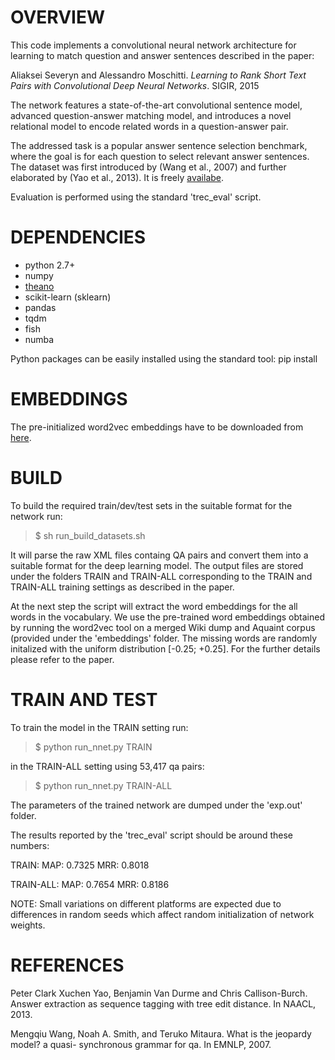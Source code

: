 # OVERVIEW

This code implements a convolutional neural network architecture for learning to match question and answer sentences described in the paper:

Aliaksei Severyn and Alessandro Moschitti. *Learning to Rank Short Text Pairs with Convolutional Deep Neural Networks*. SIGIR, 2015

The network features a state-of-the-art convolutional sentence model, advanced question-answer matching model, and introduces a novel relational model to encode related words in a question-answer pair.

The addressed task is a popular answer sentence selection benchmark, where the goal is for each question to select relevant answer sentences. The dataset was first introduced by (Wang et al., 2007) and further elaborated by (Yao et al., 2013). It is freely [availabe](http://cs.jhu.edu/~xuchen/packages/jacana-qa-naacl2013-data-results.tar.bz2).

Evaluation is performed using the standard 'trec_eval' script.


# DEPENDENCIES

- python 2.7+
- numpy
- [theano](http://deeplearning.net/software/theano/)
- scikit-learn (sklearn)
- pandas
- tqdm
- fish
- numba

Python packages can be easily installed using the standard tool: pip install <package>


# EMBEDDINGS

The pre-initialized word2vec embeddings have to be downloaded from [here](https://drive.google.com/folderview?id=0B-yipfgecoSBfkZlY2FFWEpDR3M4Qkw5U055MWJrenE5MTBFVXlpRnd0QjZaMDQxejh1cWs&usp=sharing).


# BUILD

To build the required train/dev/test sets in the suitable format for the network run:

>$ sh run_build_datasets.sh

It will parse the raw XML files containg QA pairs and convert them into a suitable format for the deep learning model.
The output files are stored under the folders TRAIN and TRAIN-ALL corresponding to the TRAIN and TRAIN-ALL training settings as described in the paper.

At the next step the script will extract the word embeddings for the all words in the vocabulary.
We use the pre-trained word embeddings obtained by running the word2vec tool on a merged Wiki dump and Aquaint corpus (provided under the 'embeddings' folder.
The missing words are randomly initalized with the uniform distribution [-0.25; +0.25]. For the further details please refer to the paper.


# TRAIN AND TEST

To train the model in the TRAIN setting run:

>$ python run_nnet.py TRAIN

in the TRAIN-ALL setting using 53,417 qa pairs:

>$ python run_nnet.py TRAIN-ALL

The parameters of the trained network are dumped under the 'exp.out' folder.

The results reported by the 'trec_eval' script should be around these numbers:

TRAIN:
MAP: 0.7325
MRR: 0.8018

TRAIN-ALL:
MAP: 0.7654
MRR: 0.8186

NOTE: Small variations on different platforms are expected due to differences in random seeds which affect random initialization of network weights.

# REFERENCES

Peter Clark Xuchen Yao, Benjamin Van Durme and Chris Callison-Burch.
Answer extraction as sequence tagging with tree edit distance.
In NAACL, 2013.

Mengqiu Wang, Noah A. Smith, and Teruko Mitaura.
What is the jeopardy model? a quasi- synchronous grammar for qa.
In EMNLP, 2007.
